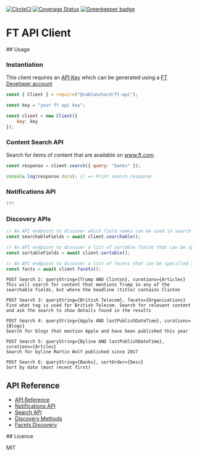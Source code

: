 [![CircleCI](https://circleci.com/gh/cblanc/ft-api.svg?style=svg)](https://circleci.com/gh/cblanc/ft-api) [![Coverage Status](https://coveralls.io/repos/github/cblanc/ft-api/badge.svg?branch=master)](https://coveralls.io/github/cblanc/ft-api?branch=master) [![Greenkeeper badge](https://badges.greenkeeper.io/cblanc/ft-api.svg)](https://greenkeeper.io/)

# FT API Client

## Usage

### Instantiation

This client requires an [API Key](https://developer.ft.com/portal/docs-start-obtain-an-api-key) which can be generated using a [FT Developer account](https://developer.ft.com/portal/docs-start-create-an-ft-api-developer-account)

```javascript
const { Client } = require("@cablanchard/ft-api");

const key = "your ft api key";

const client = new Client({
	key: key
});
```

### Content Search API

Search for items of content that are available on www.ft.com.

```javascript
const response = client.search({ query: "banks" });

console.log(response.data); // => Print search response
```

### Notifications API

```javascript
???
```

### Discovery APIs

```javascript
// An API endpoint to discover which field names can be used in search API queries
const searchableFields = await client.searchable();

// An API endpoint to discover a list of sortable fields that can be specified in search API queries.
const sortableFields = await client.sortable();

// An API endpoint to discover a list of facets that can be specified in search API queries
const facts = await client.facets();
```


```
POST Search 2: queryString={Trump AND Clinton}, curations={Articles}
This will search for content that mentions Trump in any of the searchable fields, but where the headline (title) contains Clinton

POST Search 3: queryString={British Telecom}, facets={Organisations}
Find what tag is used for British Telecom. Search for relevant content and ask the search to show details found in the results

POST Search 4: queryString={Apple AND lastPublishDateTime}, curations={Blogs}
Search for blogs that mention Apple and have been published this year

POST Search 5: queryString={Byline AND lastPublishDateTime}, curations={Artcles}
Search for byline Martin Wolf published since 2017

POST Search 6: queryString={Banks}, sortOrder={Desc}
Sort by date (most recent first)
```

## API Reference

- [API Reference](https://developer.ft.com/portal/docs-api-reference)
- [Notifications API](https://developer.ft.com/portal/docs-api-v2-reference-notifications)
- [Search API](https://developer.ft.com/portal/docs-api-v1-reference-search-search-api-tutorial)
- [Discovery Methods](https://developer.ft.com/portal/docs-api-v1-reference-search-discovery-methods)
- [Facets Discovery](https://developer.ft.com/portal/docs-api-v1-reference-search-discovery-methods-facets)

## Licence

MIT
